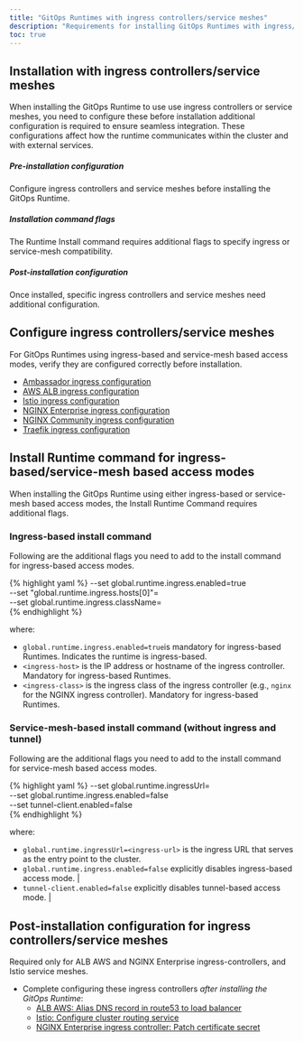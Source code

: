 ```yaml
---
title: "GitOps Runtimes with ingress controllers/service meshes"
description: "Requirements for installing GitOps Runtimes with ingress/service-mesh access modes"
toc: true
---
```


## Installation with ingress controllers/service meshes
When installing the GitOps Runtime to use use ingress controllers or service meshes, you need to configure these before installation additional configuration is required to ensure seamless integration. These configurations affect how the runtime communicates within the cluster and with external services.

##### Pre-installation configuration  
Configure ingress controllers and service meshes before installing the GitOps Runtime.

##### Installation command flags
The Runtime Install command requires additional flags to specify ingress or service-mesh compatibility. 

##### Post-installation configuration
Once installed, specific ingress controllers and service meshes need additional configuration.


## Configure ingress controllers/service meshes
For GitOps Runtimes using ingress-based and service-mesh based access modes, verify they are configured correctly before installation.

* [Ambassador ingress configuration]({{site.baseurl}}/docs/installation/gitops/runtime-ingress-configuration/#ambassador-ingress-configuration)
* [AWS ALB ingress configuration]({{site.baseurl}}/docs/installation/gitops/runtime-ingress-configuration/#aws-alb-ingress-configuration)
* [Istio ingress configuration]({{site.baseurl}}/docs/installation/gitops/runtime-ingress-configuration/#istio-ingress-configuration)
* [NGINX Enterprise ingress configuration]({{site.baseurl}}/docs/installation/gitops/runtime-ingress-configuration/#nginx-enterprise-ingress-configuration)
* [NGINX Community ingress configuration]({{site.baseurl}}/docs/installation/gitops/runtime-ingress-configuration/#nginx-community-version-ingress-configuration)
* [Traefik ingress configuration]({{site.baseurl}}/docs/installation/gitops/runtime-ingress-configuration/#traefik-ingress-configuration)


## Install Runtime command for ingress-based/service-mesh based access modes
When installing the GitOps Runtime using either ingress-based or service-mesh based access modes, the Install Runtime Command requires additional flags.

### Ingress-based install command
Following are the additional flags you need to add to the install command for ingress-based access modes.

{% highlight yaml %}
  --set global.runtime.ingress.enabled=true \
  --set "global.runtime.ingress.hosts[0]"=<ingress-host> \
  --set global.runtime.ingress.className=<ingress-class> \
{% endhighlight %}

where:
* `global.runtime.ingress.enabled=true`is mandatory for ingress-based Runtimes. Indicates the runtime is ingress-based. 
* `<ingress-host>` is the IP address or hostname of the ingress controller. Mandatory for ingress-based Runtimes.
* `<ingress-class>` is the ingress class of the ingress controller (e.g., `nginx` for the NGINX ingress controller). Mandatory for ingress-based Runtimes. 

### Service-mesh-based install command (without ingress and tunnel)
Following are the additional flags you need to add to the install command for service-mesh based access modes.

{% highlight yaml %}
  --set global.runtime.ingressUrl=<ingress-url> \
  --set global.runtime.ingress.enabled=false \
  --set tunnel-client.enabled=false \
{% endhighlight %}

where:
* `global.runtime.ingressUrl=<ingress-url>` is the ingress URL that serves as the entry point to the cluster. 
* `global.runtime.ingress.enabled=false` explicitly disables ingress-based access mode. |
* `tunnel-client.enabled=false` explicitly disables tunnel-based access mode. |

## Post-installation configuration for ingress controllers/service meshes
Required only for ALB AWS and NGINX Enterprise ingress-controllers, and Istio service meshes.<br>

* Complete configuring these ingress controllers _after installing the GitOps Runtime_:
  * [ALB AWS: Alias DNS record in route53 to load balancer]({{site.baseurl}}/docs/installation/gitops/runtime-ingress-configuration/#create-an-alias-to-load-balancer-in-route53)
  * [Istio: Configure cluster routing service]({{site.baseurl}}/docs/installation/gitops/runtime-ingress-configuration/#cluster-routing-service)
  * [NGINX Enterprise ingress controller: Patch certificate secret]({{site.baseurl}}/docs/installation/gitops/runtime-ingress-configuration/#patch-certificate-secret)